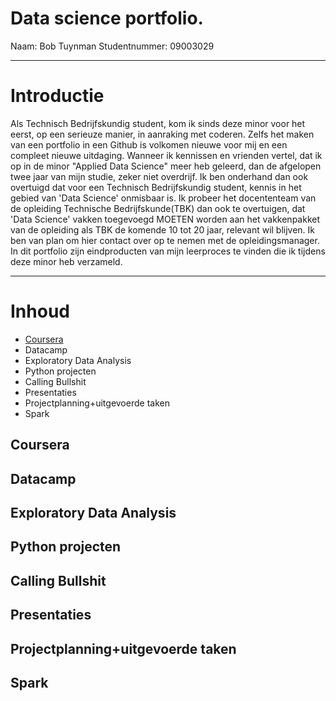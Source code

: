 # Data science portfolio. 
Naam: Bob Tuynman Studentnummer: 09003029
- - - -

# Introductie
Als Technisch Bedrijfskundig student, kom ik sinds deze minor voor het eerst, op een serieuze manier, in aanraking met coderen. Zelfs het maken van een portfolio in een Github is volkomen nieuwe voor mij en een compleet nieuwe uitdaging. Wanneer ik kennissen en vrienden vertel, dat ik op in de minor "Applied Data Science" meer heb geleerd, dan de afgelopen twee jaar van mijn studie, zeker niet overdrijf. Ik ben onderhand dan ook overtuigd dat voor een Technisch Bedrijfskundig student, kennis in het gebied van 'Data Science' onmisbaar is. Ik probeer het docententeam van de opleiding Technische Bedrijfskunde(TBK) dan ook te overtuigen, dat 'Data Science' vakken toegevoegd MOETEN worden aan het vakkenpakket van de opleiding als TBK de komende 10 tot 20 jaar, relevant wil blijven. Ik ben van plan om hier contact over op te nemen met de opleidingsmanager.
In dit portfolio zijn eindproducten van mijn leerproces te vinden die ik tijdens deze minor heb verzameld.
- - - -

# Inhoud 
* [Coursera](#Coursera)
* Datacamp
* Exploratory Data Analysis
* Python projecten  
* Calling Bullshit  
* Presentaties  
* Projectplanning+uitgevoerde taken
* Spark
 
## Coursera <a name="Coursera"></a>
## Datacamp <a name="DataCamp"></a>
## Exploratory Data Analysis <a name="Exploratory Data Analysis"></a>
## Python projecten  <a name="DataCamp"></a>
## Calling Bullshit  
## Presentaties  
## Projectplanning+uitgevoerde taken
## Spark
